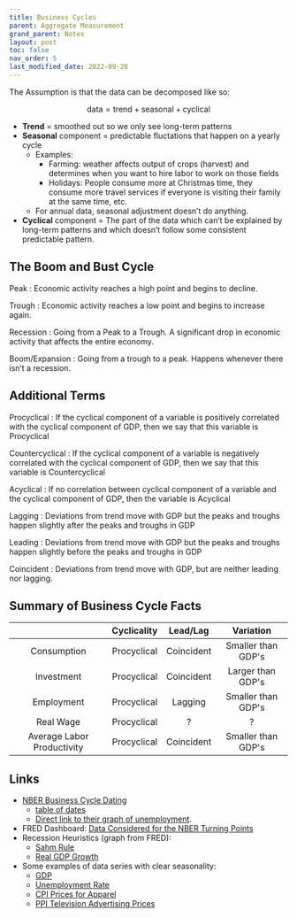 ```yaml
---
title: Business Cycles
parent: Aggregate Measurement
grand_parent: Notes
layout: post
toc: false
nav_order: 5
last_modified_date: 2022-09-20
---
```




The Assumption is that the data can be decomposed like so:

$$\text{data} = \text{trend} + \text{seasonal} + \text{cyclical}$$

- **Trend** = smoothed out so we only see long-term patterns
- **Seasonal** component = predictable fluctations that happen on a yearly cycle
    - Examples:
        - Farming: weather affects output of crops (harvest) and determines when you want to hire labor to work on those fields
        - Holidays: People consume more at Christmas time, they consume more travel services if everyone is visiting their family at the same time, etc.
    - For annual data, seasonal adjustment doesn’t do anything.
- **Cyclical** component = The part of the data which can’t be explained by long-term patterns and which doesn’t follow some consistent predictable pattern.

## The Boom and Bust Cycle

Peak
: Economic activity reaches a high point and begins to decline.

Trough
: Economic activity reaches a low point and begins to increase again.

Recession
: Going from a Peak to a Trough. A significant drop in economic activity that affects the entire economy.

Boom/Expansion
: Going from a trough to a peak. Happens whenever there isn’t a recession.



## Additional Terms

Procyclical
: If the cyclical component of a variable is positively correlated with the cyclical component of GDP, then we say that this variable is Procyclical

Countercyclical
: If the cyclical component of a variable is negatively correlated with the cyclical component of GDP, then we say that this variable is Countercyclical

Acyclical
: If no correlation between cyclical component of a variable and the cyclical component of GDP, then the variable is Acyclical

Lagging
: Deviations from trend move with GDP but the peaks and troughs happen slightly after the peaks and troughs in GDP

Leading
: Deviations from trend move with GDP but the peaks and troughs happen slightly before the peaks and troughs in GDP

Coincident
: Deviations from trend move with GDP, but are neither leading nor lagging.



## Summary of Business Cycle Facts

|  | Cyclicality | Lead/Lag | Variation |
|:-:|:-:|:-:|:-:|
| Consumption | Procyclical | Coincident | Smaller than GDP's |
| Investment | Procyclical | Coincident | Larger than GDP's |
| Employment | Procyclical | Lagging | Smaller than GDP's |
| Real Wage | Procyclical | ? | ? |
| Average Labor Productivity | Procyclical | Coincident | Smaller than GDP's |



## Links

- [NBER Business Cycle Dating](https://www.nber.org/research/business-cycle-dating)
    - [table of dates](https://www.nber.org/research/data/us-business-cycle-expansions-and-contractions)
    - [Direct link to their graph of unemployment](https://datawrapper.dwcdn.net/7lRs9/22/).
- FRED Dashboard: [Data Considered for the NBER Turning Points](https://fredaccount.stlouisfed.org/public/dashboard/84408)
- Recession Heuristics (graph from FRED):
    - [Sahm Rule](https://fred.stlouisfed.org/series/SAHMREALTIME)
    - [Real GDP Growth](https://fred.stlouisfed.org/graph/?g=T4L8)
- Some examples of data series with clear seasonality:
    - [GDP](https://fred.stlouisfed.org/graph/?g=TU8i)
    - [Unemployment Rate](https://fred.stlouisfed.org/graph/?id=UNRATE,UNRATENSA,)
    - [CPI Prices for Apparel](https://fred.stlouisfed.org/graph/?id=CPIAPPSL,CPIAPPNS,)
    - [PPI Television Advertising Prices](https://fred.stlouisfed.org/series/WPU362)

<!--
https://fred.stlouisfed.org/graph/?id=GDI,GDP,

http://econbrowser.com/recession-index
https://fred.stlouisfed.org/series/JHGDPBRINDX
-->


<!--
FRED Recession Dashboard
https://fredblog.stlouisfed.org/2022/08/the-data-and-determinations-behind-dating-business-cycle-peaks-and-troughs/
https://fredblog.stlouisfed.org/2021/08/discrepancies-in-dating-recessions/

https://news.research.stlouisfed.org/2022/09/teaching-the-economics-of-recessions-bring-fred-into-the-classroom-september-2022/
https://en.wikipedia.org/wiki/Sahm_Rule


-->